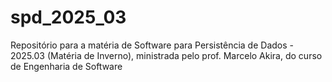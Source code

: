 # spd_2025_03
Repositório para a matéria de Software para Persistência de Dados - 2025.03 (Matéria de Inverno), ministrada pelo prof. Marcelo Akira, do curso de Engenharia de Software
